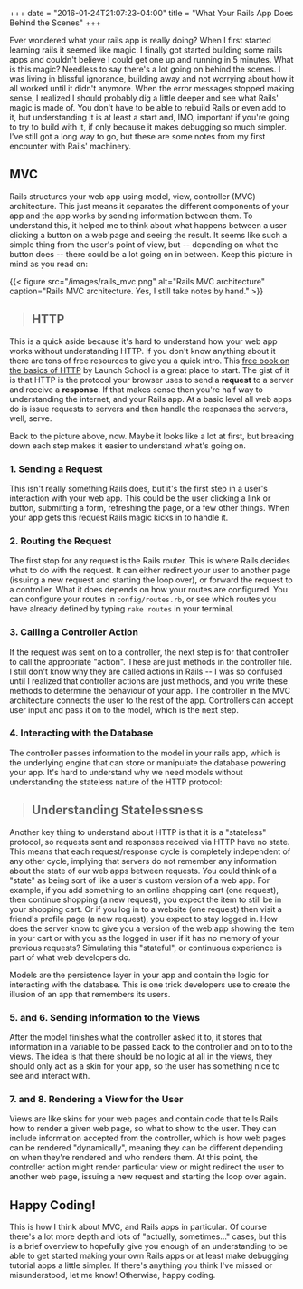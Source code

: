 +++
date = "2016-01-24T21:07:23-04:00"
title = "What Your Rails App Does Behind the Scenes"
+++

Ever wondered what your rails app is really doing? When I first started learning rails it seemed like magic. I finally got started building some rails apps and couldn't believe I could get one up and running in 5 minutes. What is this magic? Needless to say there's a lot going on behind the scenes. I was living in blissful ignorance, building away and not worrying about how it all worked until it didn't anymore. When the error messages stopped making sense, I realized I should probably dig a little deeper and see what Rails' magic is made of. You don't have to be able to rebuild Rails or even add to it, but understanding it is at least a start and, IMO, important if you're going to try to build with it, if only because it makes debugging so much simpler. I've still got a long way to go, but these are some notes from my first encounter with Rails' machinery.

## MVC

Rails structures your web app using model, view, controller (MVC) architecture. This just means it separates the different components of your app and the app works by sending information between them. To understand this, it helped me to think about what happens between a user clicking a button on a web page and seeing the result. It seems like such a simple thing from the user's point of view, but -- depending on what the button does -- there could be a lot going on in between. Keep this picture in mind as you read on:

{{< figure src="/images/rails_mvc.png" alt="Rails MVC architecture" caption="Rails MVC architecture. Yes, I still take notes by hand." >}}

>## HTTP
This is a quick aside because it's hard to understand how your web app works without understanding HTTP. If you don't know anything about it there are tons of free resources to give you a quick intro. This [free book on the basics of HTTP](https://launchschool.com/books/http/read/introduction) by Launch School is a great place to start. The gist of it is that HTTP is the protocol your browser uses to send a **request** to a server and receive a **response**. If that makes sense then you're half way to understanding the internet, and your Rails app. At a basic level all web apps do is issue requests to servers and then handle the responses the servers, well, serve.

Back to the picture above, now. Maybe it looks like a lot at first, but breaking down each step makes it easier to understand what's going on.

### 1. Sending a Request

This isn't really something Rails does, but it's the first step in a user's interaction with your web app. This could be the user clicking a link or button, submitting a form, refreshing the page, or a few other things. When your app gets this request Rails magic kicks in to handle it.

### 2. Routing the Request

The first stop for any request is the Rails router. This is where Rails decides what to do with the request. It can either redirect your user to another page (issuing a new request and starting the loop over), or forward the request to a controller. What it does depends on how your routes are configured. You can configure your routes in `config/routes.rb`, or see which routes you have already defined by typing `rake routes` in your terminal.

### 3. Calling a Controller Action

If the request was sent on to a controller, the next step is for that controller to call the appropriate "action". These are just methods in the controller file. I still don't know why they are called actions in Rails -- I was so confused until I realized that controller actions are just methods, and you write these methods to determine the behaviour of your app. The controller in the MVC architecture connects the user to the rest of the app. Controllers can accept user input and pass it on to the model, which is the next step.

### 4. Interacting with the Database

The controller passes information to the model in your rails app, which is the underlying engine that can store or manipulate the database powering your app. It's hard to understand why we need models without understanding the stateless nature of the HTTP protocol:

>## Understanding Statelessness
Another key thing to understand about HTTP is that it is a "stateless" protocol, so requests sent and responses received via HTTP have no state. This means that each request/response cycle is completely independent of any other cycle, implying that servers do not remember any information about the state of our web apps between requests. You could think of a "state" as being sort of like a user's custom version of a web app. For example, if you add something to an online shopping cart (one request), then continue shopping (a new request), you expect the item to still be in your shopping cart. Or if you log in to a website (one request) then visit a friend's profile page (a new request), you expect to stay logged in. How does the server know to give you a version of the web app showing the item in your cart or with you as the logged in user if it has no memory of your previous requests? Simulating this "stateful", or continuous experience is part of what web developers do.

Models are the persistence layer in your app and contain the logic for interacting with the database. This is one trick developers use to create the illusion of an app that remembers its users.

### 5. and 6. Sending Information to the Views

After the model finishes what the controller asked it to, it stores that information in a variable to be passed back to the controller and on to to the views. The idea is that there should be no logic at all in the views, they should only act as a skin for your app, so the user has something nice to see and interact with.

### 7. and 8. Rendering a View for the User

Views are like skins for your web pages and contain code that tells Rails how to render a given web page, so what to show to the user. They can include information accepted from the controller, which is how web pages can be rendered "dynamically", meaning they can be different depending on when they're rendered and who renders them. At this point, the controller action might render particular view or might redirect the user to another web page, issuing a new request and starting the loop over again.

## Happy Coding!

This is how I think about MVC, and Rails apps in particular. Of course there's a lot more depth and lots of "actually, sometimes..." cases, but this is a brief overview to hopefully give you enough of an understanding to be able to get started making your own Rails apps or at least make debugging tutorial apps a little simpler. If there's anything you think I've missed or misunderstood, let me know! Otherwise, happy coding.
